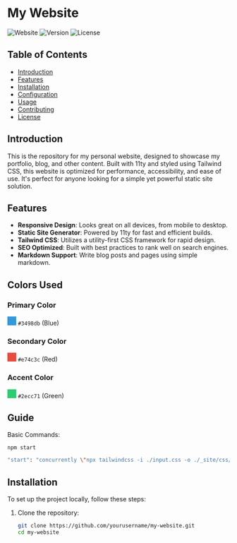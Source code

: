 # My Website

![Website](https://img.shields.io/badge/Website-Live-brightgreen?style=flat-square&logo=html5)
![Version](https://img.shields.io/badge/Version-2.0.0-blue?style=flat-square)
![License](https://img.shields.io/badge/License-MIT-lightgrey?style=flat-square)

## Table of Contents

- [Introduction](#introduction)
- [Features](#features)
- [Installation](#installation)
- [Configuration](#configuration)
- [Usage](#usage)
- [Contributing](#contributing)
- [License](#license)

## Introduction

This is the repository for my personal website, designed to showcase my portfolio, blog, and other content. Built with 11ty and styled using Tailwind CSS, this website is optimized for performance, accessibility, and ease of use. It's perfect for anyone looking for a simple yet powerful static site solution.

## Features

- **Responsive Design**: Looks great on all devices, from mobile to desktop.
- **Static Site Generator**: Powered by 11ty for fast and efficient builds.
- **Tailwind CSS**: Utilizes a utility-first CSS framework for rapid design.
- **SEO Optimized**: Built with best practices to rank well on search engines.
- **Markdown Support**: Write blog posts and pages using simple markdown.

## Colors Used

### Primary Color
<span style="display:inline-block;width:20px;height:20px;background-color:#3498db;"></span> `#3498db` (Blue)

### Secondary Color
<span style="display:inline-block;width:20px;height:20px;background-color:#e74c3c;"></span> `#e74c3c` (Red)

### Accent Color
<span style="display:inline-block;width:20px;height:20px;background-color:#2ecc71;"></span> `#2ecc71` (Green)


## Guide

Basic Commands:

`npm start`
```bash
"start": "concurrently \"npx tailwindcss -i ./input.css -o ./_site/css/styles.css --watch\" \"npx eleventy --serve\""
```

## Installation

To set up the project locally, follow these steps:

1. Clone the repository:
   ```bash
   git clone https://github.com/yourusername/my-website.git
   cd my-website
